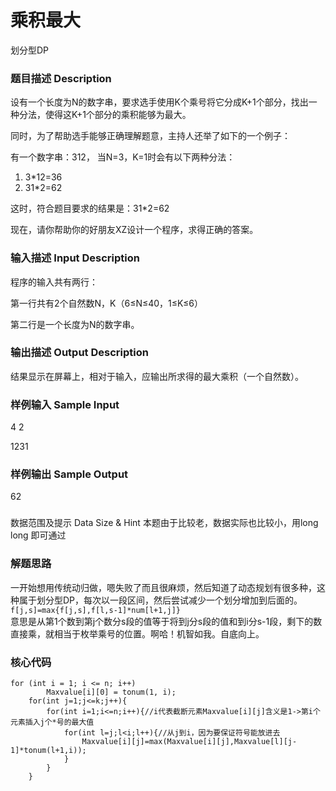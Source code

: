 # 乘积最大
划分型DP
### 题目描述 Description
设有一个长度为N的数字串，要求选手使用K个乘号将它分成K+1个部分，找出一种分法，使得这K+1个部分的乘积能够为最大。

 同时，为了帮助选手能够正确理解题意，主持人还举了如下的一个例子：

 有一个数字串：312， 当N=3，K=1时会有以下两种分法：

1)  3*12=36
2)  31*2=62

这时，符合题目要求的结果是：31*2=62

现在，请你帮助你的好朋友XZ设计一个程序，求得正确的答案。

### 输入描述 Input Description
   程序的输入共有两行：

   第一行共有2个自然数N，K（6≤N≤40，1≤K≤6）

   第二行是一个长度为N的数字串。

### 输出描述 Output Description
   结果显示在屏幕上，相对于输入，应输出所求得的最大乘积（一个自然数）。

### 样例输入 Sample Input
4  2

1231

### 样例输出 Sample Output
62

### 
数据范围及提示 Data Size & Hint
本题由于比较老，数据实际也比较小，用long long 即可通过
### 解题思路
一开始想用传统动归做，嗯失败了而且很麻烦，然后知道了动态规划有很多种，这种属于划分型DP，每次以一段区间，然后尝试减少一个划分增加到后面的。
`f[j,s]=max{f[j,s],f[l,s-1]*num[l+1,j]}`</br>
意思是从第1个数到第j个数分s段的值等于将到j分s段的值和到i分s-1段，剩下的数直接乘，就相当于枚举乘号的位置。啊哈！机智如我。自底向上。
### 核心代码
```
for (int i = 1; i <= n; i++)
        Maxvalue[i][0] = tonum(1, i);
	for(int j=1;j<=k;j++){
		for(int i=1;i<=n;i++){//i代表截断元素Maxvalue[i][j]含义是1->第i个元素插入j个*号的最大值 
			for(int l=j;l<i;l++){//从j到i，因为要保证符号能放进去 
				Maxvalue[i][j]=max(Maxvalue[i][j],Maxvalue[l][j-1]*tonum(l+1,i));
			}
		}
	}
```